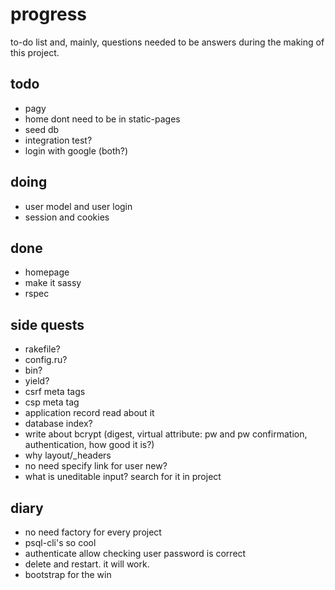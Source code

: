 # progress

to-do list and, mainly, questions needed to be answers during the making of this project.

## todo

- pagy
- home dont need to be in static-pages
- seed db
- integration test?
- login with google (both?)

## doing

- user model and user login
- session and cookies

## done

- homepage
- make it sassy
- rspec

## side quests

- rakefile?
- config.ru?
- bin?
- yield?
- csrf meta tags
- csp meta tag
- application record read about it
- database index?
- write about bcrypt (digest, virtual attribute: pw and pw confirmation, authentication, how good it is?)
- why layout/_headers
- no need specify link for user new?
- what is uneditable input? search for it in project

## diary

- no need factory for every project
- psql-cli's so cool
- authenticate allow checking user password is correct
- delete and restart. it will work.
- bootstrap for the win